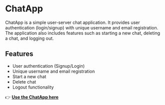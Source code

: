 # ChatApp

ChatApp is a simple user-server chat application. It provides user authentication (login/signup) with unique username and email registration. The application also includes features such as starting a new chat, deleting a chat, and logging out.

## Features

- User authentication (Signup/Login)
- Unique username and email registration
- Start a new chat
- Delete chat
- Logout functionality

👉 **[Use the ChatApp here](https://chatwithserver.netlify.app/)**
